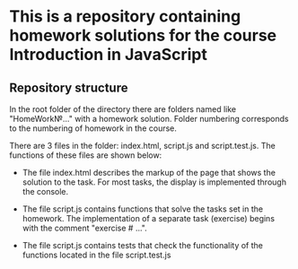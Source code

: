# This is a repository containing homework solutions for the course Introduction in JavaScript

## Repository structure

In the root folder of the directory there are folders named like "HomeWork№..." with a homework solution. Folder numbering corresponds to the numbering of homework in the course.

There are 3 files in the folder: index.html, script.js and script.test.js. The functions of these files are shown below:

- The file index.html describes the markup of the page that shows the solution to the task. For most tasks, the display is implemented through the console.

- The file script.js contains functions that solve the tasks set in the homework. The implementation of a separate task (exercise) begins with the comment "exercise # ...".

- The file script.js contains tests that check the functionality of the functions located in the file script.test.js
